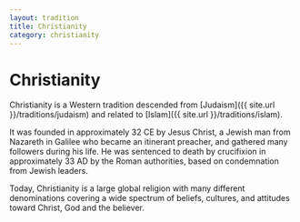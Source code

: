 ```yaml
---
layout: tradition
title: Christianity
category: christianity
---
```

# Christianity

Christianity is a Western tradition descended from [Judaism]({{ site.url }}/traditions/judaism) and related to [Islam]({{ site.url }}/traditions/islam).

It was founded in approximately 32 CE by Jesus Christ, a Jewish man from Nazareth in Galilee who became an itinerant preacher, and gathered many followers during his life. He was sentenced to death by crucifixion in approximately 33 AD by the Roman authorities, based on condemnation from Jewish leaders.

Today, Christianity is a large global religion with many different denominations covering a wide spectrum of beliefs, cultures, and attitudes toward Christ, God and the believer.
